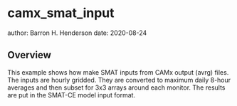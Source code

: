 camx_smat_input
===============

author: Barron H. Henderson
date: 2020-08-24


Overview
--------

This example shows how make SMAT inputs from CAMx output (avrg) files. The
inputs are hourly gridded. They are converted to maximum daily 8-hour averages
and then subset for 3x3 arrays around each monitor. The results are put in the
SMAT-CE model input format.



